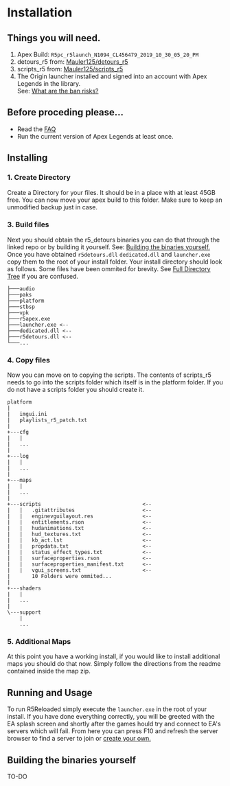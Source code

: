 # **Installation**

## Things you will need.
1. Apex Build: `R5pc_r5launch_N1094_CL456479_2019_10_30_05_20_PM`
2. detours_r5 from: [Mauler125/detours_r5](https://github.com/Mauler125/detours_r5)
3. scripts_r5 from: [Mauler125/scripts_r5](https://github.com/Mauler125/scripts_r5)
4. The Origin launcher installed and signed into an account with Apex Legends in the library.<br/> See: [What are the ban risks?](../faq/faq#what-are-the-ban-risks)

## Before proceding please...
- Read the [FAQ](../faq/faq)
- Run the current version of Apex Legends at least once. 

## Installing
### 1. Create Directory
Create a Directory for your files. It should be in a place with at least 45GB free. You can now move your apex build to this folder. Make sure to keep an unmodified backup just in case.

### 3. Build files
Next you should obtain the r5_detours binaries you can do that through the linked repo or by building it yourself. See: [Building the binaries yourself.](#building-the-binaries-yourself) Once you have obtained `r5detours.dll` `dedicated.dll` and `launcher.exe` copy them to the root of your install folder. Your install directory should look as follows. Some files have been ommited for brevity. See [Full Directory Tree](../installation/tree) if you are confused.
```
├───audio
├───paks
├───platform
├───stbsp
├───vpk
├───r5apex.exe
├───launcher.exe <-- 
├───dedicated.dll <-- 
├───r5detours.dll <-- 
└───... 
```
### 4. Copy files
Now you can move on to copying the scripts. The contents of scripts_r5 needs to go into the scripts folder which itself is in the platform folder. If you do not have a scripts folder you should create it. 

```
platform
|
|   imgui.ini
|   playlists_r5_patch.txt
|   
+---cfg
|   |
|   ...
|           
+---log
|   |
|   ...
|
+---maps
|   |
|   ...
|           
+---scripts                                 <--
|   |   .gitattributes                      <--
|   |   enginevguilayout.res                <--
|   |   entitlements.rson                   <--
|   |   hudanimations.txt                   <--
|   |   hud_textures.txt                    <--
|   |   kb_act.lst                          <--
|   |   propdata.txt                        <--
|   |   status_effect_types.txt             <--
|   |   surfaceproperties.rson              <--
|   |   surfaceproperties_manifest.txt      <--
|   |   vgui_screens.txt                    <--
|       10 Folders were ommited...          
|               
+---shaders
|   |
|   ...
|           
\---support
    |
    ...
```

### 5. Additional Maps

At this point you have a working install, if you would like to install additional maps you should do that now. Simply follow the directions from the readme contained inside the map zip.

## Running and Usage

To run R5Reloaded simply execute the `launcher.exe` in the root of your install. If you have done everything correctly, you will be greeted with the EA splash screen and shortly after the games hould try and connect to EA's servers which will fail. From here you can press F10 and refresh the server browser to find a server to join or [create your own.](../servers/hosting)


## Building the binaries yourself

TO-DO